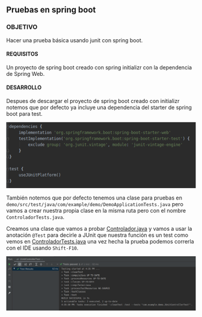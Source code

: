 ## Pruebas en spring boot

### OBJETIVO

Hacer una prueba básica usando junit con spring boot.

#### REQUISITOS

Un proyecto de spring boot creado con spring initializr con la dependencia de Spring Web.

#### DESARROLLO

Despues de descargar el proyecto de spring boot creado con initializr notemos que por defecto ya incluye una dependencia del starter de spring boot para test.

![JUnit](junit.png)

También notemos que por defecto tenemos una clase para pruebas en `demo/src/test/java/com/example/demo/DemoApplicationTests.java` pero vamos a crear nuestra propia clase en la misma ruta pero con el nombre `ControladorTests.java`.

Creamos una clase que vamos a probar [Controlador.java](demo/src/main/java/com/example/demo/Controlador.java) y vamos a usar la anotación `@Test` para decirle a JUnit que nuestra función es un test como vemos en [ControladorTests.java](demo/src/main/java/com/example/demo/ControladorTests.java) una vez hecha la prueba podemos correrla con el IDE usando `Shift-F10`.

![Test results](tests.png)

